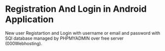 # Registration And Login in Android Application

New user Registartion and Login with username or email and password with SQl database managed by PHPMYADMIN over free server (000Webhosting).

